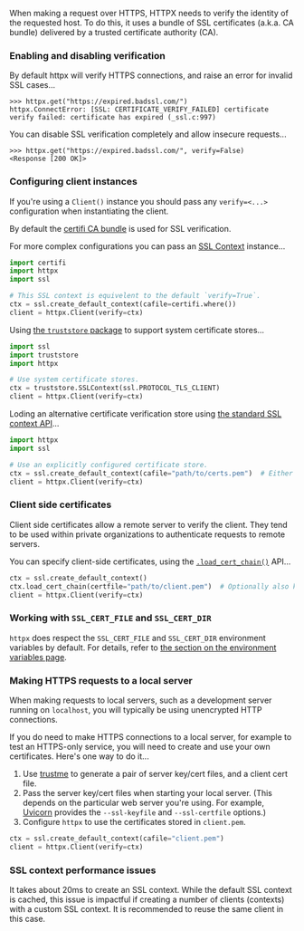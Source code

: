 When making a request over HTTPS, HTTPX needs to verify the identity of the requested host. To do this, it uses a bundle of SSL certificates (a.k.a. CA bundle) delivered by a trusted certificate authority (CA).

### Enabling and disabling verification

By default httpx will verify HTTPS connections, and raise an error for invalid SSL cases...

```pycon
>>> httpx.get("https://expired.badssl.com/")
httpx.ConnectError: [SSL: CERTIFICATE_VERIFY_FAILED] certificate verify failed: certificate has expired (_ssl.c:997)
```

You can disable SSL verification completely and allow insecure requests...

```pycon
>>> httpx.get("https://expired.badssl.com/", verify=False)
<Response [200 OK]>
```

### Configuring client instances

If you're using a `Client()` instance you should pass any `verify=<...>` configuration when instantiating the client.

By default the [certifi CA bundle](https://certifiio.readthedocs.io/en/latest/) is used for SSL verification.

For more complex configurations you can pass an [SSL Context](https://docs.python.org/3/library/ssl.html) instance...

```python
import certifi
import httpx
import ssl

# This SSL context is equivelent to the default `verify=True`.
ctx = ssl.create_default_context(cafile=certifi.where())
client = httpx.Client(verify=ctx)
```

Using [the `truststore` package](https://truststore.readthedocs.io/) to support system certificate stores...

```python
import ssl
import truststore
import httpx

# Use system certificate stores.
ctx = truststore.SSLContext(ssl.PROTOCOL_TLS_CLIENT)
client = httpx.Client(verify=ctx)
```

Loding an alternative certificate verification store using [the standard SSL context API](https://docs.python.org/3/library/ssl.html)...

```python
import httpx
import ssl

# Use an explicitly configured certificate store.
ctx = ssl.create_default_context(cafile="path/to/certs.pem")  # Either cafile or capath.
client = httpx.Client(verify=ctx)
```

### Client side certificates

Client side certificates allow a remote server to verify the client. They tend to be used within private organizations to authenticate requests to remote servers.

You can specify client-side certificates, using the [`.load_cert_chain()`](https://docs.python.org/3/library/ssl.html#ssl.SSLContext.load_cert_chain) API...

```python
ctx = ssl.create_default_context()
ctx.load_cert_chain(certfile="path/to/client.pem")  # Optionally also keyfile or password.
client = httpx.Client(verify=ctx)
```

### Working with `SSL_CERT_FILE` and `SSL_CERT_DIR`

`httpx` does respect the `SSL_CERT_FILE` and `SSL_CERT_DIR` environment variables by default. For details, refer to [the section on the environment variables page](../environment_variables.md#ssl_cert_file).

### Making HTTPS requests to a local server

When making requests to local servers, such as a development server running on `localhost`, you will typically be using unencrypted HTTP connections.

If you do need to make HTTPS connections to a local server, for example to test an HTTPS-only service, you will need to create and use your own certificates. Here's one way to do it...

1. Use [trustme](https://github.com/python-trio/trustme) to generate a pair of server key/cert files, and a client cert file.
2. Pass the server key/cert files when starting your local server. (This depends on the particular web server you're using. For example, [Uvicorn](https://www.uvicorn.org) provides the `--ssl-keyfile` and `--ssl-certfile` options.)
3. Configure `httpx` to use the certificates stored in `client.pem`.

```python
ctx = ssl.create_default_context(cafile="client.pem")
client = httpx.Client(verify=ctx)
```

### SSL context performance issues

It takes about 20ms to create an SSL context. While the default SSL context is cached, this issue is impactful if creating a number of clients (contexts) with a custom SSL context. It is recommended to reuse the same client in this case.
